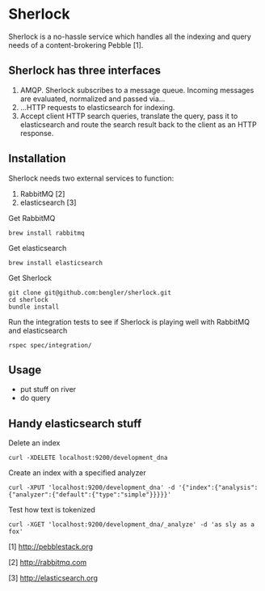 # Sherlock

Sherlock is a no-hassle service which handles all the indexing and query needs of a content-brokering Pebble [1].

## Sherlock has three interfaces

1. AMQP. Sherlock subscribes to a message queue. Incoming messages are evaluated, normalized and passed via…
2. ...HTTP requests to elasticsearch for indexing.
3. Accept client HTTP search queries, translate the query, pass it to elasticsearch and route the search result back to the client as an HTTP response.

## Installation

Sherlock needs two external services to function:

1. RabbitMQ [2]
2. elasticsearch [3]

Get RabbitMQ

	brew install rabbitmq

Get elasticsearch

	brew install elasticsearch	

Get Sherlock

	git clone git@github.com:bengler/sherlock.git
	cd sherlock
	bundle install

Run the integration tests to see if Sherlock is playing well with RabbitMQ and elasticsearch

	rspec spec/integration/
	

## Usage
* put stuff on river
* do query

## Handy elasticsearch stuff

Delete an index

	curl -XDELETE localhost:9200/development_dna

Create an index with a specified analyzer

	curl -XPUT 'localhost:9200/development_dna' -d '{"index":{"analysis":{"analyzer":{"default":{"type":"simple"}}}}}'

Test how text is tokenized

	curl -XGET 'localhost:9200/development_dna/_analyze' -d 'as sly as a fox'

[1] http://pebblestack.org

[2] http://rabbitmq.com

[3] http://elasticsearch.org

